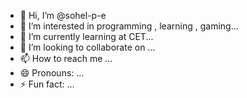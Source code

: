 - 👋 Hi, I’m @sohel-p-e
- 👀 I’m interested in programming , learning , gaming...
- 🌱 I’m currently learning at CET...
- 💞️ I’m looking to collaborate on ...
- 📫 How to reach me ...
- 😄 Pronouns: ...
- ⚡ Fun fact: ...

<!---
sohel-p-e/sohel-p-e is a ✨ special ✨ repository because its `README.md` (this file) appears on your GitHub profile.
You can click the Preview link to take a look at your changes.
--->
